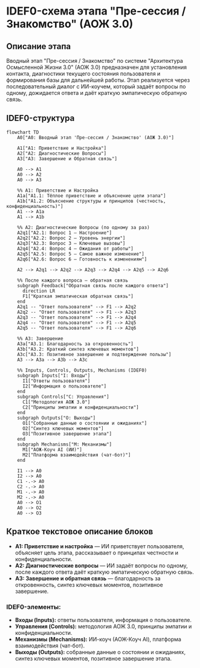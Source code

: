 # IDEF0-схема этапа "Пре-сессия / Знакомство" (АОЖ 3.0)

## Описание этапа

Вводный этап "Пре-сессия / Знакомство" по системе "Архитектура Осмысленной Жизни 3.0" (АОЖ 3.0) предназначен для установления контакта, диагностики текущего состояния пользователя и формирования базы для дальнейшей работы. Этап реализуется через последовательный диалог с ИИ-коучем, который задаёт вопросы по одному, дожидается ответа и даёт краткую эмпатическую обратную связь.

## IDEF0-структура

```mermaid
flowchart TD
    A0["A0: Вводный этап 'Пре-сессия / Знакомство' (АОЖ 3.0)"]
    
    A1["A1: Приветствие и Настройка"]
    A2["A2: Диагностические Вопросы"]
    A3["A3: Завершение и Обратная связь"]

    A0 --> A1
    A0 --> A2
    A0 --> A3

    %% A1: Приветствие и Настройка
    A1a["A1.1: Тёплое приветствие и объяснение цели этапа"]
    A1b["A1.2: Объяснение структуры и принципов (честность, конфиденциальность)"]
    A1 --> A1a
    A1 --> A1b

    %% A2: Диагностические Вопросы (по одному за раз)
    A2q1["A2.1: Вопрос 1 — Настроение"]
    A2q2["A2.2: Вопрос 2 — Уровень энергии"]
    A2q3["A2.3: Вопрос 3 — Ключевые вызовы"]
    A2q4["A2.4: Вопрос 4 — Ожидания от работы"]
    A2q5["A2.5: Вопрос 5 — Самое важное изменение"]
    A2q6["A2.6: Вопрос 6 — Готовность к изменениям"]
    
    A2 --> A2q1 --> A2q2 --> A2q3 --> A2q4 --> A2q5 --> A2q6
    
    %% После каждого вопроса — обратная связь
    subgraph Feedback["Обратная связь после каждого ответа"]
      direction LR
      F1["Краткая эмпатическая обратная связь"]
    end
    A2q1 -- "Ответ пользователя" --> F1 --> A2q2
    A2q2 -- "Ответ пользователя" --> F1 --> A2q3
    A2q3 -- "Ответ пользователя" --> F1 --> A2q4
    A2q4 -- "Ответ пользователя" --> F1 --> A2q5
    A2q5 -- "Ответ пользователя" --> F1 --> A2q6

    %% A3: Завершение
    A3a["A3.1: Благодарность за откровенность"]
    A3b["A3.2: Краткий синтез ключевых моментов"]
    A3c["A3.3: Позитивное завершение и подтверждение пользы"]
    A3 --> A3a --> A3b --> A3c

    %% Inputs, Controls, Outputs, Mechanisms (IDEF0)
    subgraph Inputs["I: Входы"]
      I1["Ответы пользователя"]
      I2["Информация о пользователе"]
    end
    subgraph Controls["C: Управления"]
      C1["Методология АОЖ 3.0"]
      C2["Принципы эмпатии и конфиденциальности"]
    end
    subgraph Outputs["O: Выходы"]
      O1["Собранные данные о состоянии и ожиданиях"]
      O2["Синтез ключевых моментов"]
      O3["Позитивное завершение этапа"]
    end
    subgraph Mechanisms["M: Механизмы"]
      M1["АОЖ-Коуч AI (ИИ)"]
      M2["Платформа взаимодействия (чат-бот)"]
    end

    I1 --> A0
    I2 --> A0
    C1 -.-> A0
    C2 -.-> A0
    M1 -.-> A0
    M2 -.-> A0
    A0 --> O1
    A0 --> O2
    A0 --> O3
```

## Краткое текстовое описание блоков

- **A1: Приветствие и настройка** — ИИ приветствует пользователя, объясняет цель этапа, рассказывает о принципах честности и конфиденциальности.
- **A2: Диагностические вопросы** — ИИ задаёт вопросы по одному, после каждого ответа даёт краткую эмпатическую обратную связь.
- **A3: Завершение и обратная связь** — благодарность за откровенность, синтез ключевых моментов, позитивное завершение.

### IDEF0-элементы:
- **Входы (Inputs):** ответы пользователя, информация о пользователе.
- **Управления (Controls):** методология АОЖ 3.0, принципы эмпатии и конфиденциальности.
- **Механизмы (Mechanisms):** ИИ-коуч (АОЖ-Коуч AI), платформа взаимодействия (чат-бот).
- **Выходы (Outputs):** собранные данные о состоянии и ожиданиях, синтез ключевых моментов, позитивное завершение этапа. 